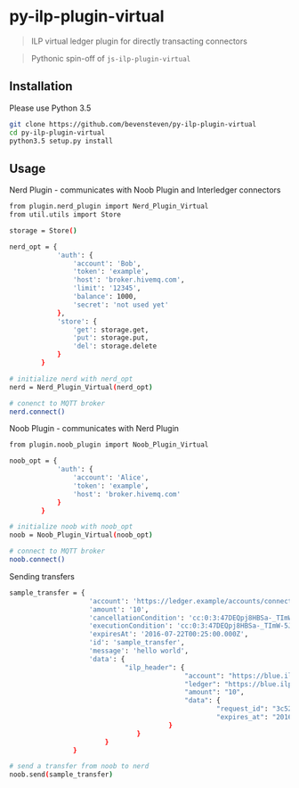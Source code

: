 # py-ilp-plugin-virtual

> ILP virtual ledger plugin for directly transacting connectors 

> Pythonic spin-off of ```js-ilp-plugin-virtual```

## Installation 

Please use Python 3.5

```sh
git clone https://github.com/bevensteven/py-ilp-plugin-virtual
cd py-ilp-plugin-virtual
python3.5 setup.py install 
```

## Usage 
Nerd Plugin - communicates with Noob Plugin and Interledger connectors
```sh
from plugin.nerd_plugin import Nerd_Plugin_Virtual
from util.utils import Store 

storage = Store()

nerd_opt = {
			'auth': {
				'account': 'Bob',
				'token': 'example',
				'host': 'broker.hivemq.com',
				'limit': '12345',
				'balance': 1000,
				'secret': 'not used yet'
			},
			'store': {
				'get': storage.get,
				'put': storage.put,
				'del': storage.delete
			}
		}

# initialize nerd with nerd_opt 
nerd = Nerd_Plugin_Virtual(nerd_opt)

# conenct to MQTT broker 
nerd.connect()
```

Noob Plugin - communicates with Nerd Plugin 
```sh
from plugin.noob_plugin import Noob_Plugin_Virtual

noob_opt = {
			'auth': {
				'account': 'Alice',
				'token': 'example',
				'host': 'broker.hivemq.com'
			}
		}

# initialize noob with noob_opt
noob = Noob_Plugin_Virtual(noob_opt)

# connect to MQTT broker
noob.connect()
```

Sending transfers
```sh
sample_transfer = { 
					'account': 'https://ledger.example/accounts/connector',
                    'amount': '10',
                    'cancellationCondition': 'cc:0:3:47DEQpj8HBSa-_TImW-5JCeuQeRkm5NMpJWZG3hSuFU:0',
                    'executionCondition': 'cc:0:3:47DEQpj8HBSa-_TImW-5JCeuQeRkm5NMpJWZG3hSuFU:0',
                    'expiresAt': '2016-07-22T00:25:00.000Z',
                    'id': 'sample_transfer',
                    'message': 'hello world',
                    'data': { 
                    		 "ilp_header": { 
	                    		 			"account": "https://blue.ilpdemo.org/ledger/accounts/bob",
			                              	"ledger": "https://blue.ilpdemo.org/ledger",
			                              	"amount": "10",
			                              	"data": { 
			                              			"request_id": "3c5286eb-cc8a-4741-8581-714f3ab1370e",
	                            					"expires_at": "2016-07-22T13:03:51.578Z"
                   						}
                    	 		}
              			}	
				}

# send a transfer from noob to nerd
noob.send(sample_transfer)
```